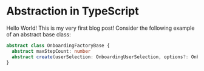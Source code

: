 # Abstraction in TypeScript

Hello World! This is my very first blog post!
Consider the following example of an abstract base class:

```typescript
abstract class OnboardingFactoryBase {
  abstract maxStepCount: number
  abstract create(userSelection: OnboardingUserSelection, options?: OnboardingOptions): OnboardingFlow
}
```
